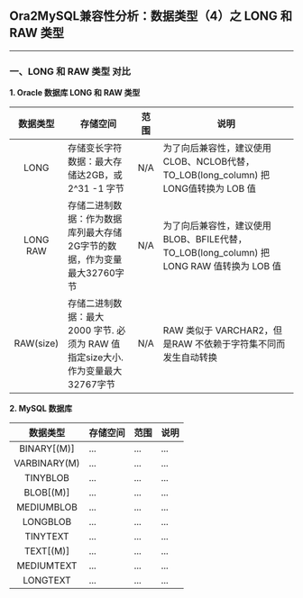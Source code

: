 ## Ora2MySQL兼容性分析：数据类型（4）之 LONG 和 RAW 类型
---

### 一、LONG 和 RAW 类型 对比

**1. Oracle 数据库 LONG 和 RAW 类型**

|数据类型|存储空间|范围|说明|
|:-:|-|-|-|
|LONG|存储变长字符数据：最大存储达2GB，或 2^31 -1 字节|N/A|为了向后兼容性，建议使用CLOB、NCLOB代替，TO_LOB(long_column) 把 LONG值转换为 LOB 值|
|LONG RAW|存储二进制数据：作为数据库列最大存储2G字节的数据，作为变量最大32760字节|N/A|为了向后兼容性，建议使用BLOB、BFILE代替，TO_LOB(long_column) 把 LONG RAW 值转换为 LOB 值|
|RAW(size)|存储二进制数据：最大 2000 字节. 必须为 RAW 值指定size大小. 作为变量最大32767字节|N/A|RAW 类似于 VARCHAR2，但是RAW 不依赖于字符集不同而发生自动转换|

**2. MySQL 数据库**

|数据类型|存储空间|范围|说明|
|:-:|-|-|-|
|BINARY[(M)]|...|...|...|
|VARBINARY(M)|...|...|...|
|TINYBLOB|...|...|...|
|BLOB[(M)]|...|...|...|
|MEDIUMBLOB|...|...|...|
|LONGBLOB|...|...|...|
|TINYTEXT|...|...|...|
|TEXT[(M)]|...|...|...|
|MEDIUMTEXT|...|...|...|
|LONGTEXT|...|...|...|
